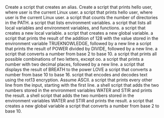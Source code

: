Create a script that creates an alias.
Create a script that prints hello user, where user is the current Linux user.
 a script that prints hello user, where user is the current Linux user.
a script that counts the number of directories in the PATH.
 a script that lists environment variables.
a script that lists all local variables and environment variables, and functions.
a script that creates a new local variable.
 a script that creates a new global variable.
 a script that prints the result of the addition of 128 with the value stored in the environment variable TRUEKNOWLEDGE, followed by a new line
a script that prints the result of POWER divided by DIVIDE, followed by a new line.
a script that converts a number from base 2 to base 10.
 a script that prints all possible combinations of two letters, except oo.
a script that prints a number with two decimal places, followed by a new line.
 a script that displays the result of BREATH to the power LOVE
a script that converts a number from base 10 to base 16.
 script that encodes and decodes text using the rot13 encryption. Assume ASCII.
a script that prints every other line from the input, starting with the first line. 
a shell script that adds the two numbers stored in the environment variables WATER and STIR and prints the result.
 a shell script that adds the two numbers stored in the environment variables WATER and STIR and prints the result.
a script that creates a new global variable
a script that converts a number from base 2 to base 10.
